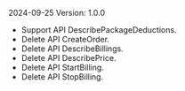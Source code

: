 2024-09-25 Version: 1.0.0
- Support API DescribePackageDeductions.
- Delete API CreateOrder.
- Delete API DescribeBillings.
- Delete API DescribePrice.
- Delete API StartBilling.
- Delete API StopBilling.


